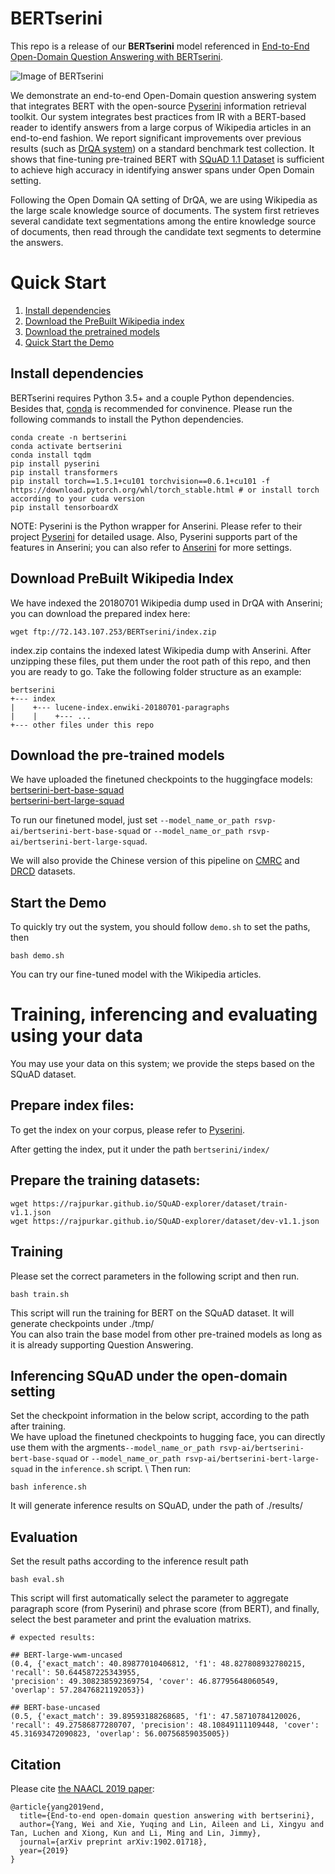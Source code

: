 # BERTserini


This repo is a release of our **BERTserini** model referenced in [End-to-End Open-Domain Question Answering with BERTserini](https://www.aclweb.org/anthology/N19-4013/). 


![Image of BERTserini](https://github.com/rsvp-ai/bertserini/blob/master/pipeline.png?raw=true)

We demonstrate an end-to-end Open-Domain question answering system that integrates BERT with the open-source [Pyserini](https://github.com/castorini/pyserini) information retrieval toolkit. Our system integrates best practices from IR with a BERT-based reader to identify answers from a large corpus of Wikipedia articles in an end-to-end fashion. We report significant improvements over previous results (such as [DrQA system](https://github.com/facebookresearch/DrQA)) on a standard benchmark test collection. It shows that fine-tuning pre-trained BERT with [SQuAD 1.1 Dataset](https://arxiv.org/abs/1606.05250) is sufficient to achieve high accuracy in identifying answer spans under Open Domain setting.

Following the Open Domain QA setting of DrQA, we are using Wikipedia as the large scale knowledge source of documents. The system first retrieves several candidate text segmentations among the entire knowledge source of documents, then read through the candidate text segments to determine the answers.

# Quick Start

1. [Install dependencies](#install-dependencies)
2. [Download the PreBuilt Wikipedia index](#download-prebuilt-wikipedia-index)
3. [Download the pretrained models](#download-the-pretrained-models)
4. [Quick Start the Demo](#start-the-demo)


## Install dependencies

BERTserini requires Python 3.5+ and a couple Python dependencies. Besides that, [conda](https://docs.conda.io/projects/conda/en/latest/user-guide/install/) is recommended for convinence. Please run the following commands to install the Python dependencies. 

```
conda create -n bertserini
conda activate bertserini
conda install tqdm
pip install pyserini
pip install transformers 
pip install torch==1.5.1+cu101 torchvision==0.6.1+cu101 -f https://download.pytorch.org/whl/torch_stable.html # or install torch according to your cuda version
pip install tensorboardX
```

NOTE: Pyserini is the Python wrapper for Anserini. 
Please refer to their project [Pyserini](https://github.com/castorini/pyserini) for detailed usage. Also, Pyserini supports part of the features in Anserini; you can also refer to [Anserini](https://github.com/castorini/anserini) for more settings.


## Download PreBuilt Wikipedia Index

We have indexed the 20180701 Wikipedia dump used in DrQA with Anserini; you can download the prepared index here:
```
wget ftp://72.143.107.253/BERTserini/index.zip
````
index.zip contains the indexed latest Wikipedia dump with Anserini.
After unzipping these files, put them under the root path of this repo, and then you are ready to go.
Take the following folder structure as an example:
```
bertserini
+--- index
|    +--- lucene-index.enwiki-20180701-paragraphs
|    |    +--- ...
+--- other files under this repo
```

## Download the pre-trained models

We have uploaded the finetuned checkpoints to the huggingface models: \
[bertserini-bert-base-squad](https://huggingface.co/rsvp-ai/bertserini-bert-base-squad) \
[bertserini-bert-large-squad](https://huggingface.co/rsvp-ai/bertserini-bert-large-squad) 

To run our finetuned model, just set ```--model_name_or_path rsvp-ai/bertserini-bert-base-squad``` or ```--model_name_or_path rsvp-ai/bertserini-bert-large-squad```.

We will also provide the Chinese version of this pipeline on [CMRC](https://github.com/ymcui/cmrc2018) and [DRCD](https://github.com/DRCKnowledgeTeam/DRCD) datasets. 

## Start the Demo

To quickly try out the system, you should follow ```demo.sh``` to set the paths, then
```
bash demo.sh
``` 
You can try our fine-tuned model with the Wikipedia articles.

# Training, inferencing and evaluating using your data

You may use your data on this system; we provide the steps based on the SQuAD dataset.

## Prepare index files:
To get the index on your corpus, please refer to [Pyserini](https://github.com/castorini/pyserini#how-do-i-search-my-own-documents). 

After getting the index, put it under the path ```bertserini/index/```

## Prepare the training datasets:

```
wget https://rajpurkar.github.io/SQuAD-explorer/dataset/train-v1.1.json
wget https://rajpurkar.github.io/SQuAD-explorer/dataset/dev-v1.1.json
```
## Training
Please set the correct parameters in the following script and then run.
```
bash train.sh
```
This script will run the training for BERT on the SQuAD dataset.
It will generate checkpoints under ./tmp/ \
You can also train the base model from other pre-trained models as long as it is already supporting Question Answering. 

## Inferencing SQuAD under the open-domain setting

Set the checkpoint information in the below script, according to the path after training. \
We have upload the finetuned checkpoints to hugging face, you can directly use them with the argments```--model_name_or_path rsvp-ai/bertserini-bert-base-squad``` or ```--model_name_or_path rsvp-ai/bertserini-bert-large-squad``` in the ```inference.sh``` script. \ 
Then run:
```
bash inference.sh
```
It will generate inference results on SQuAD, under the path of ./results/

## Evaluation
Set the result paths according to the inference result path
```
bash eval.sh
```
This script will first automatically select the parameter to aggregate paragraph score (from Pyserini) and phrase score (from BERT), and finally, select the best parameter and print the evaluation matrixs.
```
# expected results:

## BERT-large-wwm-uncased
(0.4, {'exact_match': 40.89877010406812, 'f1': 48.827808932780215, 'recall': 50.644587225343955, 
'precision': 49.308238592369754, 'cover': 46.87795648060549, 'overlap': 57.28476821192053})

## BERT-base-uncased
(0.5, {'exact_match': 39.89593188268685, 'f1': 47.58710784120026, 'recall': 49.27586877280707, 'precision': 48.10849111109448, 'cover': 45.31693472090823, 'overlap': 56.00756859035005})
```


## Citation

Please cite [the NAACL 2019 paper]((https://www.aclweb.org/anthology/N19-4013/)):

```
@article{yang2019end,
  title={End-to-end open-domain question answering with bertserini},
  author={Yang, Wei and Xie, Yuqing and Lin, Aileen and Li, Xingyu and Tan, Luchen and Xiong, Kun and Li, Ming and Lin, Jimmy},
  journal={arXiv preprint arXiv:1902.01718},
  year={2019}
}
```
